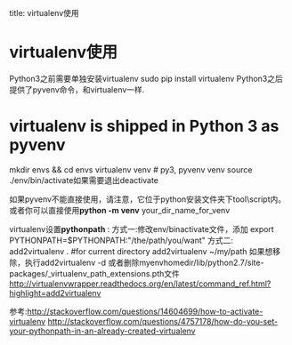 title: virtualenv使用 

#  virtualenv使用 
Python3之前需要单独安装virtualenv
sudo pip install virtualenv
Python3之后提供了pyvenv命令，和virtualenv一样.
# virtualenv is shipped in Python 3 as pyvenv
mkdir envs && cd envs
virtualenv venv # py3, pyvenv venv
source ./env/bin/activate如果需要退出deactivate

如果pyvenv不能直接使用，请注意，它位于python安装文件夹下tool\script内。或者你可以直接使用**python -m venv** your_dir_name_for_venv

virtualenv设置**pythonpath** :
方式一:修改env/binactivate文件，添加
export PYTHONPATH=$PYTHONPATH:"/the/path/you/want"
方式二:
add2virtualenv . #for current directory
add2virtualenv ~/my/path 
如果想移除，执行add2virtualenv -d 或者删除myenvhomedir/lib/python2.7/site-packages/_virtualenv_path_extensions.pth文件
http://virtualenvwrapper.readthedocs.org/en/latest/command_ref.html?highlight=add2virtualenv


参考:http://stackoverflow.com/questions/14604699/how-to-activate-virtualenv
http://stackoverflow.com/questions/4757178/how-do-you-set-your-pythonpath-in-an-already-created-virtualenv